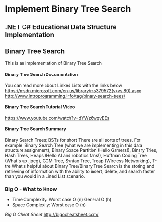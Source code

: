 # Implement Binary Tree Search
## .NET C# Educational Data Structure Implementation

## Binary Tree Search
This is an implementation of Binary Tree Search </br>

#### Binary Tree Search Documentation
You can read more about Linked Lists with the links below </br>
https://msdn.microsoft.com/en-us/library/ms379572(v=vs.80).aspx </br>
http://www.introprogramming.info/tag/binary-search-trees/ </br>

#### Binary Tree Search Tutorial Video
https://www.youtube.com/watch?v=dYWz6wqvEEs </br>


#### Binary Tree Search Summary</br>
Binary Search Trees; BSTs for short
There are all sorts of trees. For example: Binary Search Tree (what we are implementing in this data structure assignment), Binary Space Partition (Hello Gamers!), Binary Tries, Hash Trees, Heaps (Hello AI and robotics fans!), Huffman Coding Tree (What's up .jpeg), GGM Tree, Syntax Tree, Treap (Wireless Networking), T-tre
What's helpful about Binary Tree/Binary Tree Search is the storing and retrieving of information with the ability to insert, delete, and search faster than you would in a Lined List scenario.
 

### Big O - What to Know</br>
* Time Complexity:
Worst case O (n) General O (h)
* Space Complexity: 
Worst case O (n)

_Big O Cheat Sheet_
http://bigocheatsheet.com/ </br>
